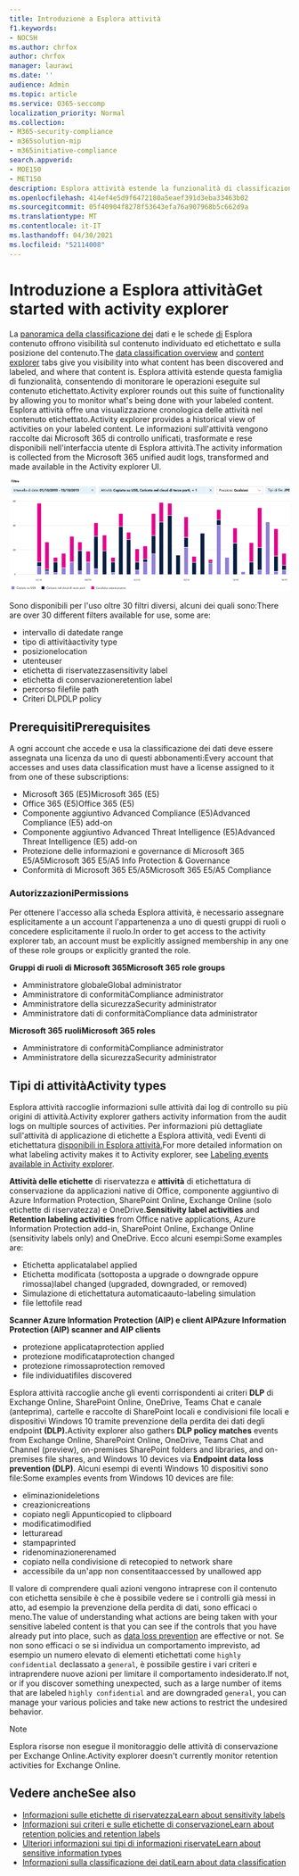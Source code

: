 ```yaml
---
title: Introduzione a Esplora attività
f1.keywords:
- NOCSH
ms.author: chrfox
author: chrfox
manager: laurawi
ms.date: ''
audience: Admin
ms.topic: article
ms.service: O365-seccomp
localization_priority: Normal
ms.collection:
- M365-security-compliance
- m365solution-mip
- m365initiative-compliance
search.appverid:
- MOE150
- MET150
description: Esplora attività estende la funzionalità di classificazione dei dati consentendo di visualizzare e filtrare le azioni intraprese dagli utenti sul contenuto etichettato.
ms.openlocfilehash: 414ef4e5d9f6472180a5eaef391d3eba33463b02
ms.sourcegitcommit: 05f40904f8278f53643efa76a907968b5c662d9a
ms.translationtype: MT
ms.contentlocale: it-IT
ms.lasthandoff: 04/30/2021
ms.locfileid: "52114008"
---
```

# <a name="get-started-with-activity-explorer"></a><span data-ttu-id="19802-103">Introduzione a Esplora attività</span><span class="sxs-lookup"><span data-stu-id="19802-103">Get started with activity explorer</span></span>

<span data-ttu-id="19802-104">La [panoramica della classificazione dei](data-classification-overview.md) dati e le schede [di](data-classification-content-explorer.md) Esplora contenuto offrono visibilità sul contenuto individuato ed etichettato e sulla posizione del contenuto.</span><span class="sxs-lookup"><span data-stu-id="19802-104">The [data classification overview](data-classification-overview.md) and [content explorer](data-classification-content-explorer.md) tabs give you visibility into what content has been discovered and labeled, and where that content is.</span></span> <span data-ttu-id="19802-105">Esplora attività estende questa famiglia di funzionalità, consentendo di monitorare le operazioni eseguite sul contenuto etichettato.</span><span class="sxs-lookup"><span data-stu-id="19802-105">Activity explorer rounds out this suite of functionality by allowing you to monitor what's being done with your labeled content.</span></span> <span data-ttu-id="19802-106">Esplora attività offre una visualizzazione cronologica delle attività nel contenuto etichettato.</span><span class="sxs-lookup"><span data-stu-id="19802-106">Activity explorer provides a historical view of activities on your labeled content.</span></span> <span data-ttu-id="19802-107">Le informazioni sull'attività vengono raccolte dai Microsoft 365 di controllo unificati, trasformate e rese disponibili nell'interfaccia utente di Esplora attività.</span><span class="sxs-lookup"><span data-stu-id="19802-107">The activity information is collected from the Microsoft 365 unified audit logs, transformed and made available in the Activity explorer UI.</span></span> 

![Segnaposto per screenshot della panoramica di Esplora attività](../media/data-classification-activity-explorer-1.png)

<span data-ttu-id="19802-109">Sono disponibili per l'uso oltre 30 filtri diversi, alcuni dei quali sono:</span><span class="sxs-lookup"><span data-stu-id="19802-109">There are over 30 different filters available for use, some are:</span></span>

- <span data-ttu-id="19802-110">intervallo di date</span><span class="sxs-lookup"><span data-stu-id="19802-110">date range</span></span>
- <span data-ttu-id="19802-111">tipo di attività</span><span class="sxs-lookup"><span data-stu-id="19802-111">activity type</span></span>
- <span data-ttu-id="19802-112">posizione</span><span class="sxs-lookup"><span data-stu-id="19802-112">location</span></span>
- <span data-ttu-id="19802-113">utente</span><span class="sxs-lookup"><span data-stu-id="19802-113">user</span></span>
- <span data-ttu-id="19802-114">etichetta di riservatezza</span><span class="sxs-lookup"><span data-stu-id="19802-114">sensitivity label</span></span>
- <span data-ttu-id="19802-115">etichetta di conservazione</span><span class="sxs-lookup"><span data-stu-id="19802-115">retention label</span></span>
- <span data-ttu-id="19802-116">percorso file</span><span class="sxs-lookup"><span data-stu-id="19802-116">file path</span></span>
- <span data-ttu-id="19802-117">Criteri DLP</span><span class="sxs-lookup"><span data-stu-id="19802-117">DLP policy</span></span>



## <a name="prerequisites"></a><span data-ttu-id="19802-118">Prerequisiti</span><span class="sxs-lookup"><span data-stu-id="19802-118">Prerequisites</span></span>

<span data-ttu-id="19802-119">A ogni account che accede e usa la classificazione dei dati deve essere assegnata una licenza da uno di questi abbonamenti:</span><span class="sxs-lookup"><span data-stu-id="19802-119">Every account that accesses and uses data classification must have a license assigned to it from one of these subscriptions:</span></span>

- <span data-ttu-id="19802-120">Microsoft 365 (E5)</span><span class="sxs-lookup"><span data-stu-id="19802-120">Microsoft 365 (E5)</span></span>
- <span data-ttu-id="19802-121">Office 365 (E5)</span><span class="sxs-lookup"><span data-stu-id="19802-121">Office 365 (E5)</span></span>
- <span data-ttu-id="19802-122">Componente aggiuntivo Advanced Compliance (E5)</span><span class="sxs-lookup"><span data-stu-id="19802-122">Advanced Compliance (E5) add-on</span></span>
- <span data-ttu-id="19802-123">Componente aggiuntivo Advanced Threat Intelligence (E5)</span><span class="sxs-lookup"><span data-stu-id="19802-123">Advanced Threat Intelligence (E5) add-on</span></span>
- <span data-ttu-id="19802-124">Protezione delle informazioni e governance di Microsoft 365 E5/A5</span><span class="sxs-lookup"><span data-stu-id="19802-124">Microsoft 365 E5/A5 Info Protection & Governance</span></span>
- <span data-ttu-id="19802-125">Conformità di Microsoft 365 E5/A5</span><span class="sxs-lookup"><span data-stu-id="19802-125">Microsoft 365 E5/A5 Compliance</span></span>

### <a name="permissions"></a><span data-ttu-id="19802-126">Autorizzazioni</span><span class="sxs-lookup"><span data-stu-id="19802-126">Permissions</span></span>

 <span data-ttu-id="19802-127">Per ottenere l'accesso alla scheda Esplora attività, è necessario assegnare esplicitamente a un account l'appartenenza a uno di questi gruppi di ruoli o concedere esplicitamente il ruolo.</span><span class="sxs-lookup"><span data-stu-id="19802-127">In order to get access to the activity explorer tab, an account must be explicitly assigned membership in any one of these role groups or explicitly granted the role.</span></span>

<!--
> [!IMPORTANT]
> Access to Activity explorer via the Security reader or Device Management role groups or other has been removed-->

<span data-ttu-id="19802-128">**Gruppi di ruoli di Microsoft 365**</span><span class="sxs-lookup"><span data-stu-id="19802-128">**Microsoft 365 role groups**</span></span>

- <span data-ttu-id="19802-129">Amministratore globale</span><span class="sxs-lookup"><span data-stu-id="19802-129">Global administrator</span></span>
- <span data-ttu-id="19802-130">Amministratore di conformità</span><span class="sxs-lookup"><span data-stu-id="19802-130">Compliance administrator</span></span>
- <span data-ttu-id="19802-131">Amministratore della sicurezza</span><span class="sxs-lookup"><span data-stu-id="19802-131">Security administrator</span></span>
- <span data-ttu-id="19802-132">Amministratore dati di conformità</span><span class="sxs-lookup"><span data-stu-id="19802-132">Compliance data administrator</span></span>

<span data-ttu-id="19802-133">**Microsoft 365 ruoli**</span><span class="sxs-lookup"><span data-stu-id="19802-133">**Microsoft 365 roles**</span></span>

- <span data-ttu-id="19802-134">Amministratore di conformità</span><span class="sxs-lookup"><span data-stu-id="19802-134">Compliance administrator</span></span>
- <span data-ttu-id="19802-135">Amministratore della sicurezza</span><span class="sxs-lookup"><span data-stu-id="19802-135">Security administrator</span></span>

## <a name="activity-types"></a><span data-ttu-id="19802-136">Tipi di attività</span><span class="sxs-lookup"><span data-stu-id="19802-136">Activity types</span></span>

<span data-ttu-id="19802-137">Esplora attività raccoglie informazioni sulle attività dai log di controllo su più origini di attività.</span><span class="sxs-lookup"><span data-stu-id="19802-137">Activity explorer gathers activity information from the audit logs on multiple sources of activities.</span></span> <span data-ttu-id="19802-138">Per informazioni più dettagliate sull'attività di applicazione di etichette a Esplora attività, vedi Eventi di etichettatura [disponibili in Esplora attività.](data-classification-activity-explorer-available-events.md)</span><span class="sxs-lookup"><span data-stu-id="19802-138">For more detailed information on what labeling activity makes it to Activity explorer, see [Labeling events available in Activity explorer](data-classification-activity-explorer-available-events.md).</span></span>

<span data-ttu-id="19802-139">**Attività delle etichette** di riservatezza e **attività** di etichettatura di conservazione da applicazioni native di Office, componente aggiuntivo di Azure Information Protection, SharePoint Online, Exchange Online (solo etichette di riservatezza) e OneDrive.</span><span class="sxs-lookup"><span data-stu-id="19802-139">**Sensitivity label activities** and **Retention labeling activities** from Office native applications, Azure Information Protection add-in, SharePoint Online, Exchange Online (sensitivity labels only) and OneDrive.</span></span> <span data-ttu-id="19802-140">Ecco alcuni esempi:</span><span class="sxs-lookup"><span data-stu-id="19802-140">Some examples are:</span></span>

- <span data-ttu-id="19802-141">Etichetta applicata</span><span class="sxs-lookup"><span data-stu-id="19802-141">label applied</span></span>
- <span data-ttu-id="19802-142">Etichetta modificata (sottoposta a upgrade o downgrade oppure rimossa)</span><span class="sxs-lookup"><span data-stu-id="19802-142">label changed (upgraded, downgraded, or removed)</span></span>
- <span data-ttu-id="19802-143">Simulazione di etichettatura automatica</span><span class="sxs-lookup"><span data-stu-id="19802-143">auto-labeling simulation</span></span>
- <span data-ttu-id="19802-144">file letto</span><span class="sxs-lookup"><span data-stu-id="19802-144">file read</span></span> 

<span data-ttu-id="19802-145">**Scanner Azure Information Protection (AIP) e client AIP**</span><span class="sxs-lookup"><span data-stu-id="19802-145">**Azure Information Protection (AIP) scanner and AIP clients**</span></span>

- <span data-ttu-id="19802-146">protezione applicata</span><span class="sxs-lookup"><span data-stu-id="19802-146">protection applied</span></span>
- <span data-ttu-id="19802-147">protezione modificata</span><span class="sxs-lookup"><span data-stu-id="19802-147">protection changed</span></span>
- <span data-ttu-id="19802-148">protezione rimossa</span><span class="sxs-lookup"><span data-stu-id="19802-148">protection removed</span></span>
- <span data-ttu-id="19802-149">file individuati</span><span class="sxs-lookup"><span data-stu-id="19802-149">files discovered</span></span> 

<span data-ttu-id="19802-150">Esplora attività raccoglie anche gli eventi corrispondenti ai criteri **DLP** di Exchange Online, SharePoint Online, OneDrive, Teams Chat e canale (anteprima), cartelle e raccolte di SharePoint locali e condivisioni file locali e dispositivi Windows 10 tramite prevenzione della perdita dei dati degli endpoint **(DLP).**</span><span class="sxs-lookup"><span data-stu-id="19802-150">Activity explorer also gathers **DLP policy matches** events from Exchange Online, SharePoint Online, OneDrive, Teams Chat and Channel (preview), on-premises SharePoint folders and libraries, and on-premises file shares, and Windows 10 devices via **Endpoint data loss prevention (DLP)**.</span></span> <span data-ttu-id="19802-151">Alcuni esempi di eventi Windows 10 dispositivi sono file:</span><span class="sxs-lookup"><span data-stu-id="19802-151">Some examples events from Windows 10 devices are file:</span></span>

- <span data-ttu-id="19802-152">eliminazioni</span><span class="sxs-lookup"><span data-stu-id="19802-152">deletions</span></span>
- <span data-ttu-id="19802-153">creazioni</span><span class="sxs-lookup"><span data-stu-id="19802-153">creations</span></span>
- <span data-ttu-id="19802-154">copiato negli Appunti</span><span class="sxs-lookup"><span data-stu-id="19802-154">copied to clipboard</span></span>
- <span data-ttu-id="19802-155">modificati</span><span class="sxs-lookup"><span data-stu-id="19802-155">modified</span></span>
- <span data-ttu-id="19802-156">lettura</span><span class="sxs-lookup"><span data-stu-id="19802-156">read</span></span>
- <span data-ttu-id="19802-157">stampa</span><span class="sxs-lookup"><span data-stu-id="19802-157">printed</span></span>
- <span data-ttu-id="19802-158">ridenominazione</span><span class="sxs-lookup"><span data-stu-id="19802-158">renamed</span></span>
- <span data-ttu-id="19802-159">copiato nella condivisione di rete</span><span class="sxs-lookup"><span data-stu-id="19802-159">copied to network share</span></span>
- <span data-ttu-id="19802-160">accessibile da un'app non consentita</span><span class="sxs-lookup"><span data-stu-id="19802-160">accessed by unallowed app</span></span> 

<span data-ttu-id="19802-161">Il valore di comprendere quali azioni vengono intraprese con il contenuto con etichetta sensibile è che [](dlp-learn-about-dlp.md) è possibile vedere se i controlli già messi in atto, ad esempio la prevenzione della perdita di dati, sono efficaci o meno.</span><span class="sxs-lookup"><span data-stu-id="19802-161">The value of understanding what actions are being taken with your sensitive labeled content is that you can see if the controls that you have already put into place, such as [data loss prevention](dlp-learn-about-dlp.md) are effective or not.</span></span> <span data-ttu-id="19802-162">Se non sono efficaci o se si individua un comportamento imprevisto, ad esempio un numero elevato di elementi etichettati come `highly confidential` declassato a `general`, è possibile gestire i vari criteri e intraprendere nuove azioni per limitare il comportamento indesiderato.</span><span class="sxs-lookup"><span data-stu-id="19802-162">If not, or if you discover something unexpected, such as a large number of items that are labeled `highly confidential` and are downgraded `general`, you can manage your various policies and take new actions to restrict the undesired behavior.</span></span>

> [!NOTE]
> <span data-ttu-id="19802-163">Esplora risorse non esegue il monitoraggio delle attività di conservazione per Exchange Online.</span><span class="sxs-lookup"><span data-stu-id="19802-163">Activity explorer doesn't currently monitor retention activities for Exchange Online.</span></span>

## <a name="see-also"></a><span data-ttu-id="19802-164">Vedere anche</span><span class="sxs-lookup"><span data-stu-id="19802-164">See also</span></span>

- [<span data-ttu-id="19802-165">Informazioni sulle etichette di riservatezza</span><span class="sxs-lookup"><span data-stu-id="19802-165">Learn about sensitivity labels</span></span>](sensitivity-labels.md)
- [<span data-ttu-id="19802-166">Informazioni sui criteri e sulle etichette di conservazione</span><span class="sxs-lookup"><span data-stu-id="19802-166">Learn about retention policies and retention labels</span></span>](retention.md)
- [<span data-ttu-id="19802-167">Ulteriori informazioni sui tipi di informazioni riservate</span><span class="sxs-lookup"><span data-stu-id="19802-167">Learn about sensitive information types</span></span>](sensitive-information-type-learn-about.md)
- [<span data-ttu-id="19802-168">Informazioni sulla classificazione dei dati</span><span class="sxs-lookup"><span data-stu-id="19802-168">Learn about data classification</span></span>](data-classification-overview.md)
